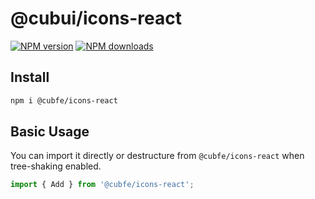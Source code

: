 # @cubui/icons-react

[![NPM version](https://img.shields.io/npm/v/@cubui/icons-vue.svg?style=flat)](https://npmjs.org/package/@cubui/icons-vue) [![NPM downloads](http://img.shields.io/npm/dm/@cubui/icons-vue.svg?style=flat)](https://npmjs.org/package/@cubui/icons-vue)

## Install

```bash
npm i @cubfe/icons-react
```

## Basic Usage

You can import it directly or destructure from `@cubfe/icons-react` when tree-shaking enabled.

```ts
import { Add } from '@cubfe/icons-react';
```